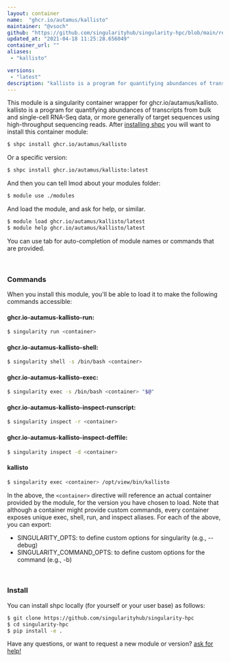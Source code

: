 ```yaml
---
layout: container
name:  "ghcr.io/autamus/kallisto"
maintainer: "@vsoch"
github: "https://github.com/singularityhub/singularity-hpc/blob/main/registry/ghcr.io/autamus/kallisto/container.yaml"
updated_at: "2021-04-18 11:25:28.656049"
container_url: ""
aliases:
 - "kallisto"

versions:
 - "latest"
description: "kallisto is a program for quantifying abundances of transcripts from bulk and single-cell RNA-Seq data, or more generally of target sequences using high-throughput sequencing reads."
---
```


This module is a singularity container wrapper for ghcr.io/autamus/kallisto.
kallisto is a program for quantifying abundances of transcripts from bulk and single-cell RNA-Seq data, or more generally of target sequences using high-throughput sequencing reads.
After [installing shpc](#install) you will want to install this container module:

```bash
$ shpc install ghcr.io/autamus/kallisto
```

Or a specific version:

```bash
$ shpc install ghcr.io/autamus/kallisto:latest
```

And then you can tell lmod about your modules folder:

```bash
$ module use ./modules
```

And load the module, and ask for help, or similar.

```bash
$ module load ghcr.io/autamus/kallisto/latest
$ module help ghcr.io/autamus/kallisto/latest
```

You can use tab for auto-completion of module names or commands that are provided.

<br>

### Commands

When you install this module, you'll be able to load it to make the following commands accessible:

#### ghcr.io-autamus-kallisto-run:

```bash
$ singularity run <container>
```

#### ghcr.io-autamus-kallisto-shell:

```bash
$ singularity shell -s /bin/bash <container>
```

#### ghcr.io-autamus-kallisto-exec:

```bash
$ singularity exec -s /bin/bash <container> "$@"
```

#### ghcr.io-autamus-kallisto-inspect-runscript:

```bash
$ singularity inspect -r <container>
```

#### ghcr.io-autamus-kallisto-inspect-deffile:

```bash
$ singularity inspect -d <container>
```


#### kallisto
       
```bash
$ singularity exec <container> /opt/view/bin/kallisto
```



In the above, the `<container>` directive will reference an actual container provided
by the module, for the version you have chosen to load. Note that although a container
might provide custom commands, every container exposes unique exec, shell, run, and
inspect aliases. For each of the above, you can export:

 - SINGULARITY_OPTS: to define custom options for singularity (e.g., --debug)
 - SINGULARITY_COMMAND_OPTS: to define custom options for the command (e.g., -b)

<br>
  
### Install

You can install shpc locally (for yourself or your user base) as follows:

```bash
$ git clone https://github.com/singularityhub/singularity-hpc
$ cd singularity-hpc
$ pip install -e .
```

Have any questions, or want to request a new module or version? [ask for help!](https://github.com/singularityhub/singularity-hpc/issues)